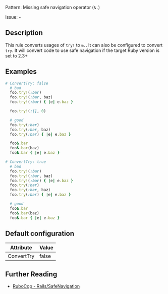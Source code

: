 Pattern: Missing safe navigation operator (`&.`)

Issue: -

## Description

This rule converts usages of `try!` to `&.`. It can also be configured
to convert `try`. It will convert code to use safe navigation if the
target Ruby version is set to 2.3+

## Examples

```ruby
# ConvertTry: false
  # bad
  foo.try!(:bar)
  foo.try!(:bar, baz)
  foo.try!(:bar) { |e| e.baz }

  foo.try!(:[], 0)

  # good
  foo.try(:bar)
  foo.try(:bar, baz)
  foo.try(:bar) { |e| e.baz }

  foo&.bar
  foo&.bar(baz)
  foo&.bar { |e| e.baz }

# ConvertTry: true
  # bad
  foo.try!(:bar)
  foo.try!(:bar, baz)
  foo.try!(:bar) { |e| e.baz }
  foo.try(:bar)
  foo.try(:bar, baz)
  foo.try(:bar) { |e| e.baz }

  # good
  foo&.bar
  foo&.bar(baz)
  foo&.bar { |e| e.baz }
```

## Default configuration

Attribute | Value
--- | ---
ConvertTry | false

## Further Reading

* [RuboCop - Rails/SafeNavigation](https://docs.rubocop.org/rubocop-rails/cops_rails.html#railssafenavigation)
